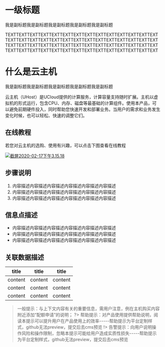 # 一级标题
<subtitle>我是副标题我是副标题我是副标题我是副标题我是副标题</subtitle>

TEXTTEXTTEXTTEXTTEXTTEXTTEXTTEXTTEXTTEXTTEXTTEXTTEXTTEXTTEXTTEXTTEXTTEXTTEXTTEXTTEXTTEXTTEXTTEXTTEXTTEXTTEXTTEXTTEXTTEXTTEXTTEXTTEXTTEXTTEXTTEXTTEXTTEXTTEXTTEXTTEXTTEXTTEXTTEXTTEXTTEXTTEXTTEXTTEXTTEXTTEXTTEXTTEXTTEXTTEXTTEXT







<!--概览段落-->
# 什么是云主机
<subtitle>我是副标题我是副标题我是副标题我是副标题我是副标题</subtitle>

云主机（UHost）是UCloud提供的计算服务，计算容量支持随时扩展。主机以虚拟机的形式运行，包含CPU、内存、磁盘等最基础的计算组件。使用本产品，可以避免前期硬件投入，同时帮助您快速开发和部署业务。当用户的需求和业务发生变化时候，也可以轻松、快速的调整它们。


<!--建议复杂操作配图说明-->
## 在线教程

若您对云主机的选购、使用有兴趣，可以点击下图查看在线教程

[![截屏2020-02-17下午3.15.18](images/%E6%88%AA%E5%B1%8F2020-02-17%E4%B8%8B%E5%8D%883.15.18-1924205.png)](http://education.ucloud.cn/modules/resource.php)

<!--逻辑复杂的信息，建议巧妙使用有序列表、无需列表或表格样式说明-->
## 步骤说明
1. 内容描述内容描述内容描述内容描述内容描述内容描述
2. 内容描述内容描述内容描述内容描述内容描述内容描述
3. 内容描述内容描述内容描述内容描述内容描述内容描述

## 信息点描述
* 内容描述内容描述内容描述内容描述内容描述内容描述
* 内容描述内容描述内容描述内容描述内容描述内容描述
* 内容描述内容描述内容描述内容描述内容描述内容描述

## 关联数据描述
| title | title | title |
| --- | --- | --- |
| content | content | content |
| content | content | content |
| content | content | content |

<!--巧用提示-->
> 一般提示：与上下文内容有关的重要信息，需用户注意，例在主机购买内容附近添加“配额申请”的说明；
?> 帮助提示：对产品使用提供帮助说明，阅读本提示可以提升用户在产品使用上的效率-----帮助提示为平台定制样式，github无法preview，提交后去cms预览
!> 告警提示：向用户说明操作风险和操作限制，忽略本提示可能给用户造成实质性损失-----帮助提示为平台定制样式，github无法preview，提交后去cms预览
